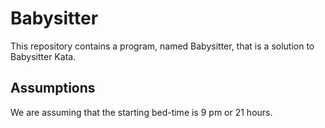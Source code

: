# Babysitter

This repository contains a program, named Babysitter, that is a solution to Babysitter Kata.

## Assumptions

We are assuming that the starting bed-time is 9 pm or 21 hours.
